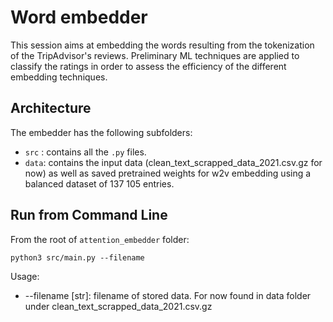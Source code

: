 # Word embedder

This session aims at embedding the words resulting from the tokenization of the TripAdvisor's reviews. Preliminary ML techniques are applied to classify the ratings in order to assess the efficiency of the different embedding techniques.


## Architecture

The embedder has the following subfolders:
* ``` src ``` : contains all the ```.py``` files.
* ``` data ```: contains the input data (clean_text_scrapped_data_2021.csv.gz for now) as well as saved pretrained weights for w2v embedding using a balanced dataset of 137 105 entries. 


## Run from Command Line

From the root of ```attention_embedder``` folder:
```
python3 src/main.py --filename
```

Usage:
* --filename [str]: filename of stored data. For now found in data folder under clean_text_scrapped_data_2021.csv.gz

